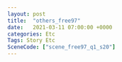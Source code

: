 ```yaml
---
layout: post
title:  "others_free97"
date:   2021-03-11 07:00:00 +0000
categories: Etc
Tags: Story Etc
SceneCode: ["scene_free97_q1_s20"]
---
```


